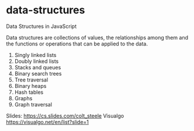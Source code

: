 # data-structures
Data Structures in JavaScript

Data structures are collections of values, the relationships among them and the functions or operations that can be applied to the data.

1) Singly linked lists
2) Doubly linked lists
3) Stacks and queues
4) Binary search trees
5) Tree traversal
6) Binary heaps
7) Hash tables
8) Graphs
9) Graph traversal

Slides: https://cs.slides.com/colt_steele
Visualgo https://visualgo.net/en/list?slide=1